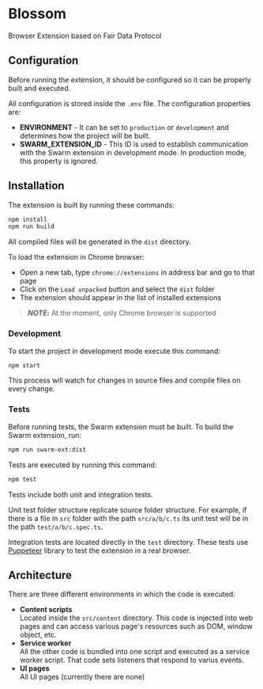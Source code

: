 # Blossom

Browser Extension based on Fair Data Protocol

## Configuration

Before running the extension, it should be configured so it can be properly built and executed.

All configuration is stored inside the `.env` file. The configuration properties are:

- **ENVIRONMENT** - It can be set to `production` or `development` and determines how the project will be built.
- **SWARM_EXTENSION_ID** - This ID is used to establish communication with the Swarm extension in development mode. In production mode, this property is ignored.

## Installation

The extension is built by running these commands:

```sh
npm install
npm run build
```

All compiled files will be generated in the `dist` directory.

To load the extension in Chrome browser:

- Open a new tab, type `chrome://extensions` in address bar and go to that page
- Click on the `Load unpacked` button and select the `dist` folder
- The extension should appear in the list of installed extensions

> **_NOTE_:** At the moment, only Chrome browser is supported

### Development

To start the project in development mode execute this command:

```sh
npm start
```

This process will watch for changes in source files and compile files on every change.

### Tests

Before running tests, the Swarm extension must be built. To build the Swarm extension, run:

```sh
npm run swarm-ext:dist
```

Tests are executed by running this command:

```sh
npm test
```

Tests include both unit and integration tests.

Unit test folder structure replicate source folder structure. For example, if there is a file in `src` folder with the path `src/a/b/c.ts` its unit test will be in the path `test/a/b/c.spec.ts`.

Integration tests are located directly in the `test` directory. These tests use [Puppeteer](https://github.com/puppeteer/puppeteer) library to test the extension in a real browser.

## Architecture

There are three different environments in which the code is executed:

- **Content scripts** \
  Located inside the `src/content` directory. This code is injected into web pages and can access various page's resources such as DOM, window object, etc.
- **Service worker** \
  All the other code is bundled into one script and executed as a service worker script. That code sets listeners that respond to varius events.
- **UI pages** \
  All UI pages (currently there are none)
